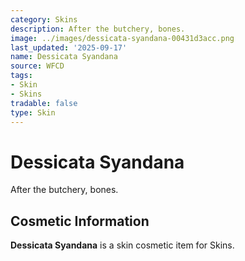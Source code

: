 ```yaml
---
category: Skins
description: After the butchery, bones.
image: ../images/dessicata-syandana-00431d3acc.png
last_updated: '2025-09-17'
name: Dessicata Syandana
source: WFCD
tags:
- Skin
- Skins
tradable: false
type: Skin
---
```


# Dessicata Syandana

After the butchery, bones.

## Cosmetic Information

**Dessicata Syandana** is a skin cosmetic item for Skins.

